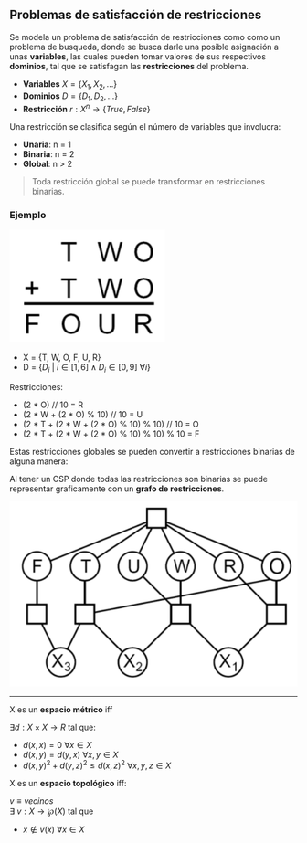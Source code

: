 ## Problemas de satisfacción de restricciones 

Se modela un problema de satisfacción de restricciones como como un problema de busqueda, donde se busca darle una posible asignación a unas **variables**, las cuales pueden tomar valores de sus respectivos **dominios**, tal que se satisfagan las **restricciones** del problema.

* **Variables** $X=\{X_1, X_2, ...\}$
* **Dominios** $D=\{D_1, D_2, ...\}$
* **Restricción** $r: X^n \rightarrow \{True, False\}$

Una restricción se clasifica según el número de variables que involucra:

* **Unaria**: n = 1
* **Binaria**: n = 2
* **Global**: n > 2

> Toda restricción global se puede transformar en restricciones binarias.

### Ejemplo
![](../imagenes/restricciones/mpuz.png)

* X = {T, W, O, F, U, R}
* D = {$D_i ~|~ i \in [1,6] \land D_i \in [0,9]~ \forall i$}

Restricciones:

* (2 * O) // 10 = R
* (2 * W + (2 * O) % 10) // 10 = U
* (2 * T + (2 * W + (2 * O) % 10) % 10) // 10 = O
* (2 * T + (2 * W + (2 * O) % 10) % 10) % 10 = F

Estas restricciones globales se pueden convertir a restricciones binarias de alguna manera:

Al tener un CSP donde todas las restricciones son binarias se puede representar graficamente con un **grafo de restricciones**.

![](../imagenes/restricciones/grafo.png)

___

X es un **espacio métrico** iff

$\exists d: X \times X \rightarrow R$ tal que:

* $d(x,x) = 0 ~\forall x \in X$
* $d(x,y) = d(y,x) ~\forall x,y \in X$
* $d(x,y)^2 + d(y,z)^2 \leq d(x,z)^2 ~\forall x,y,z \in X$

X es un **espacio topológico** iff:

$v\equiv vecinos$  
$\exists~v: X\rightarrow \wp(X)$ tal que

* $x\notin v(x) ~\forall x\in X$